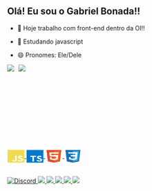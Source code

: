 ## Olá! Eu sou o Gabriel Bonada!!



- 🔭 Hoje trabalho com front-end dentro da OI!!
- 🌱 Estudando javascript 
- 😄 Pronomes: Ele/Dele

  <div>
  <a href="https://github.com/Gabrielbonada"> 
<div style="display: flex; gap: 10px;">
  <img height="180em" src="https://github-readme-stats.vercel.app/api?username=GabrielBonada1&show_icons=true&theme=onedark&hide_title=true" />
  <img height="180em" src="https://github-readme-stats.vercel.app/api/top-langs/?username=GabrielBonada1&layout=compact&theme=onedark" />
</div>
<div style="display: inline_block"><br>
  <img align="center" alt="Rafa-Js" height="30" width="40" src="https://raw.githubusercontent.com/devicons/devicon/master/icons/javascript/javascript-plain.svg">
  <img align="center" alt="Rafa-Ts" height="30" width="40" src="https://raw.githubusercontent.com/devicons/devicon/master/icons/typescript/typescript-plain.svg">
  <img align="center" alt="Rafa-HTML" height="30" width="40" src="https://raw.githubusercontent.com/devicons/devicon/master/icons/html5/html5-original.svg">
  <img align="center" alt="Rafa-CSS" height="30" width="40" src="https://raw.githubusercontent.com/devicons/devicon/master/icons/css3/css3-original.svg">
</div>
<br/>

![Discord](https://img.shields.io/badge/Discord-akuma_niell-7289DA?style=for-the-badge&logo=discord&logoColor=onedark)
<a href="" target="_blank">
  <img src="https://img.shields.io/badge/-Gmail-%23333?style=for-the-badge&logo=gmail&logoColor=white">
</a>
<a href="" target="_blank">
  <img src="https://img.shields.io/badge/-LinkedIn-%230077B5?style=for-the-badge&logo=linkedin&logoColor=white">
</a>
<a href="" target="_blank">
  <img src="https://img.shields.io/badge/YouTube-FF0000?style=for-the-badge&logo=youtube&logoColor=white">
</a>
<a href="https://www.instagram.com/07__trindade/" target="_blank">
  <img src="https://img.shields.io/badge/-Instagram-%23E4405F?style=for-the-badge&logo=instagram&logoColor=white">
</a>
<img src="https://2img.net/h/images6.fanpop.com/image/photos/32200000/Death-the-Kid-thedirector-32275292-500-281.gif" />
<!-- https://www.google.com/url?sa=i&url=https%3A%2F%2Fwww.moddb.com%2Fgroups%2Fanime-fans-of-moddb%2Fimages%2Fosaka&psig=AOvVaw3fA-Z5wU51wG97PCbgWY6f&ust=1749228231301000&source=images&cd=vfe&opi=89978449&ved=0CBMQjRxqFwoTCJjwxfXc2o0DFQAAAAAdAAAAABBe -->
<!--https://2img.net/h/images6.fanpop.com/image/photos/32200000/Death-the-Kid-thedirector-32275292-500-281.gif-->




